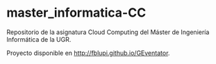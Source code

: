 # master_informatica-CC

Repositorio de la asignatura Cloud Computing del Máster de Ingeniería Informática de la UGR.

Proyecto disponible en http://fblupi.github.io/GEventator.
